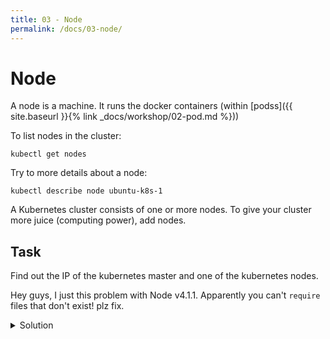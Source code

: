 ```yaml
---
title: 03 - Node
permalink: /docs/03-node/
---
```


# Node

A node is a machine. It runs the docker containers (within
[podss]({{ site.baseurl }}{% link _docs/workshop/02-pod.md %}))

To list nodes in the cluster:

`kubectl get nodes`

Try to more details about a node:

`kubectl describe node ubuntu-k8s-1`

A Kubernetes cluster consists of one or more nodes. To give your cluster more juice (computing power), add
nodes.

## Task

Find out the IP of the kubernetes master and one of the kubernetes nodes.

Hey guys, I just this problem with Node v4.1.1.
Apparently you can't `require` files that don't exist!
plz fix.

<details>
 <summary>Solution</summary>

### Solution 1: kubectl get node

OK let's find the master.
`kubectl get nodes`

The node with ROLES "master" seems to be the master. Let's find its IP.
`kubectl get node ubuntu-k8s-1 -o yaml`

Among the output, I see:
```
  addresses:
  - address: 192.168.1.29
```

So, that's the ip.

### Solution 2: kubectl describe node

`kubectl describe node ubuntu-k8s-1`

Here I see this line:
`flannel.alpha.coreos.com/public-ip=192.168.1.29`

It's a bit more cryptic than the output for `kubectl get node`, but we include this solution so you know
that `kubectl describe` can provide info about a node (or any resource, like `kubectl get pod my-pod`). 
`kubectl describe` is usually gathers information from more sources (like the events) than just the YAML
description.

</details>
